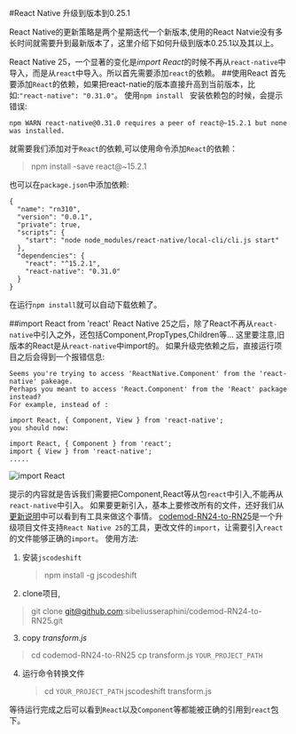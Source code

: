 #React Native 升级到版本到0.25.1

React Native的更新策略是两个星期迭代一个新版本,使用的React Natvie没有多长时间就需要升到最新版本了，这里介绍下如何升级到版本0.25.1以及其以上。

React Native 25，一个显著的变化是*import React*的时候不再从`react-native`中导入，而是从`react`中导入。所以首先需要添加`react`的依赖。
##使用React
首先要添加`React`的依赖，如果把react-natie的版本直接升高到当前版本，比如:`"react-native": "0.31.0"`。
使用`npm install ` 安装依赖包的时候，会提示错误:
```
npm WARN react-native@0.31.0 requires a peer of react@~15.2.1 but none was installed.
```
就需要我们添加对于`React`的依赖,可以使用命令添加`React`的依赖：
>npm install -save react@~15.2.1

也可以在`package.json`中添加依赖:
```
{
  "name": "rn310",
  "version": "0.0.1",
  "private": true,
  "scripts": {
    "start": "node node_modules/react-native/local-cli/cli.js start"
  },
  "dependencies": {
    "react": "^15.2.1",
    "react-native": "0.31.0"
  }
}
```
在运行`npm install`就可以自动下载依赖了。

##import React from 'react'
React Native 25之后，除了React不再从`react-native`中引入之外，还包括Component,PropTypes,Children等...
这里要注意,旧版本的React是从`react-native`中import的。
如果升级完依赖之后，直接运行项目之后会得到一个报错信息:
```
Seems you're trying to access 'ReactNative.Component' from the 'react-native' pakeage.
Perhaps you meant to access 'React.Component' from the 'React' package instead?
For example, instead of :

import React, { Component, View } from 'react-native';
you should now:

import React, { Component } from 'react';
import { View } from 'react-native';
.....
```

![import React](http://upload-images.jianshu.io/upload_images/22188-92f0fcbb799b462a.png?imageMogr2/auto-orient/strip%7CimageView2/2/w/1240)

提示的内容就是告诉我们需要把Component,React等从包`react`中引入,不能再从`react-native`中引入。
如果要更新引入，基本上要修改所有的文件，还好我们从[更新说明](https://github.com/facebook/react-native/releases/tag/v0.25.1)中可以看到有工具来做这个事情。
[codemod-RN24-to-RN25](https://github.com/sibelius/codemod-RN24-to-RN25)是一个升级项目文件支持`React Native 25`的工具，更改文件的`import`，让需要引入`react`的文件能够正确的`import`。
使用方法:
 
 1. 安装`jscodeshift`  
 	>npm install -g jscodeshift
 
 2. clone项目,
  >git clone git@github.com:sibeliusseraphini/codemod-RN24-to-RN25.git
 
 3. copy  *transform.js*
   > cd codemod-RN24-to-RN25
   > cp transform.js `YOUR_PROJECT_PATH`
  
 4. 运行命令转换文件
    > cd `YOUR_PROJECT_PATH`
    > jscodeshift transform.js

等待运行完成之后可以看到`React`以及`Component`等都能被正确的引用到`react`包下。


